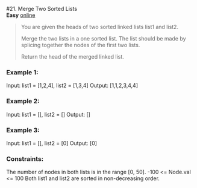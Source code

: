 #21. Merge Two Sorted Lists  
**Easy** [online](https://leetcode.com/problems/merge-two-sorted-lists/)

> You are given the heads of two sorted linked lists list1 and list2.
>
>Merge the two lists in a one sorted list. The list should be made by splicing together the nodes of the first two
> lists.
>
>Return the head of the merged linked list.

### Example 1:

Input: list1 = [1,2,4], list2 = [1,3,4]
Output: [1,1,2,3,4,4]

### Example 2:

Input: list1 = [], list2 = []
Output: []

### Example 3:

Input: list1 = [], list2 = [0]
Output: [0]

### Constraints:

The number of nodes in both lists is in the range [0, 50].
-100 <= Node.val <= 100
Both list1 and list2 are sorted in non-decreasing order.
